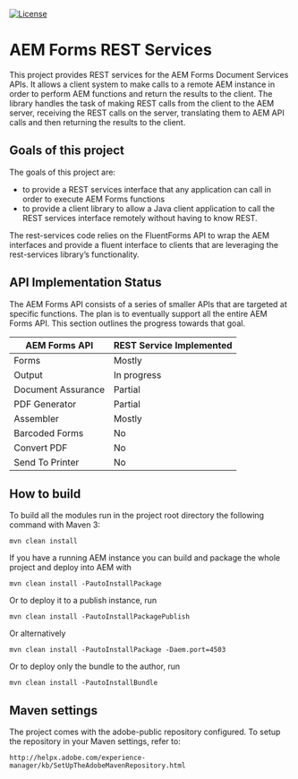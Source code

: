 [![License](https://img.shields.io/badge/License-Apache%202.0-blue.svg)](https://opensource.org/licenses/Apache-2.0)

# AEM Forms REST Services

This project provides REST services for the AEM Forms Document Services APIs.  It allows a client system to make calls to a remote AEM instance in order to perform AEM functions and return the results to the client.  The library handles the task of making REST calls from the client to the AEM server, receiving the REST calls on the server, translating them to AEM API calls and then returning the results to the client.

## Goals of this project

The goals of this project are:

* to provide a REST services interface that any application can call in order to execute AEM Forms functions
* to provide a client library to allow a Java client application to call the REST services interface remotely without having to know REST.

The rest-services code relies on the FluentForms API to wrap the AEM interfaces and provide a fluent interface to clients that are leveraging the rest-services library’s functionality.


## API Implementation Status

The AEM Forms API consists of a series of smaller APIs that are targeted at specific functions.  The plan is to eventually support all the entire AEM Forms API.  This section outlines the progress towards that goal. 

| AEM Forms API | REST Service Implemented |
| ------------- | ---------------------- |
| Forms | Mostly |
| Output | In progress |
| Document Assurance | Partial |
| PDF Generator | Partial |
| Assembler | Mostly |
| Barcoded Forms | No |
| Convert PDF | No |
| Send To Printer | No |


## How to build

To build all the modules run in the project root directory the following command with Maven 3:

    mvn clean install

If you have a running AEM instance you can build and package the whole project and deploy into AEM with  

    mvn clean install -PautoInstallPackage
    
Or to deploy it to a publish instance, run

    mvn clean install -PautoInstallPackagePublish
    
Or alternatively

    mvn clean install -PautoInstallPackage -Daem.port=4503

Or to deploy only the bundle to the author, run

    mvn clean install -PautoInstallBundle

## Maven settings   

The project comes with the adobe-public repository configured. To setup the repository in your Maven settings, refer to:

    http://helpx.adobe.com/experience-manager/kb/SetUpTheAdobeMavenRepository.html
